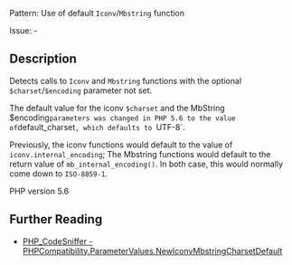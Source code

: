Pattern: Use of default `Iconv`/`Mbstring` function

Issue: -

## Description

Detects calls to `Iconv` and `Mbstring` functions with the optional `$charset`/`$encoding` parameter not set.

The default value for the iconv `$charset` and the MbString  $encoding` parameters was changed
in PHP 5.6 to the value of `default_charset`, which defaults to `UTF-8`.

Previously, the iconv functions would default to the value of `iconv.internal_encoding`;
The Mbstring functions would default to the return value of `mb_internal_encoding()`.
In both case, this would normally come down to `ISO-8859-1`.

PHP version 5.6

## Further Reading

* [PHP_CodeSniffer - PHPCompatibility.ParameterValues.NewIconvMbstringCharsetDefault](https://github.com/PHPCompatibility/PHPCompatibility/tree/develop/PHPCompatibility/Sniffs/ParameterValues/NewIconvMbstringCharsetDefaultSniff.php)